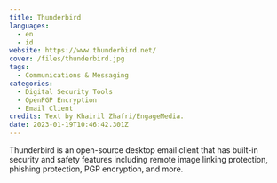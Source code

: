 ```yaml
---
title: Thunderbird
languages: 
  - en
  - id
website: https://www.thunderbird.net/
cover: /files/thunderbird.jpg
tags:
  - Communications & Messaging
categories:
  - Digital Security Tools
  - OpenPGP Encryption
  - Email Client
credits: Text by Khairil Zhafri/EngageMedia.
date: 2023-01-19T10:46:42.301Z
---
```

Thunderbird is an open-source desktop email client that has built-in security and safety features including remote image linking protection, phishing protection, PGP encryption, and more.